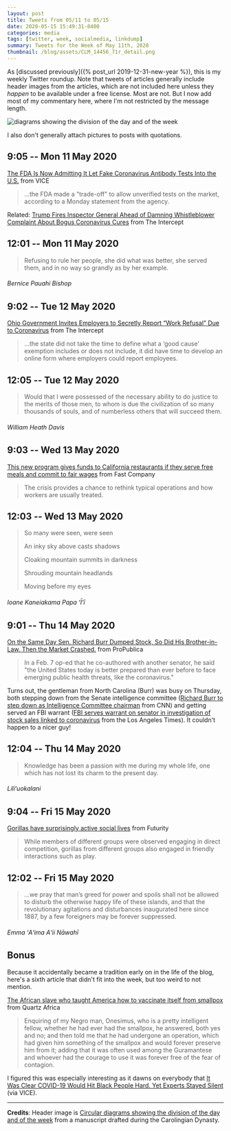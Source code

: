 ```yaml
---
layout: post
title: Tweets from 05/11 to 05/15
date: 2020-05-15 15:49:31-0400
categories: media
tags: [twitter, week, socialmedia, linkdump]
summary: Tweets for the Week of May 11th, 2020
thumbnail: /blog/assets/CLM_14456_71r_detail.png
---
```


As [discussed previously]({% post_url 2019-12-31-new-year %}), this is my weekly Twitter roundup.  Note that tweets of articles generally include header images from the articles, which are not included here unless they *happen* to be available under a free license.  Most are not.  But I now add most of my commentary here, where I'm not restricted by the message length.

![diagrams showing the division of the day and of the week](/blog/assets/CLM_14456_71r_detail.png "diagrams showing the division of the day and of the week")

I also don't generally attach pictures to posts with quotations.

## 9:05 -- Mon 11 May 2020

[<i class="fab fa-twitter-square"></i>](https://twitter.com/jcolag/status/1259831875633328129) [The FDA Is Now Admitting It Let Fake Coronavirus Antibody Tests Into the U.S.](https://www.vice.com/en_us/article/m7jqqx/the-fda-is-now-admitting-it-let-fake-coronavirus-antibody-tests-into-the-us) from VICE

 > ...the FDA made a "trade-off" to allow unverified tests on the market, according to a Monday statement from the agency.

Related: [Trump Fires Inspector General Ahead of Damning Whistleblower Complaint About Bogus Coronavirus Cures](https://theintercept.com/2020/05/04/rick-bright-hhs-whistleblower-coronavirus/) from The Intercept

## 12:01 -- Mon 11 May 2020

[<i class="fab fa-twitter"></i>](https://twitter.com/jcolag/status/1259876167223566338)

 > Refusing to rule her people, she did what was better, she served them, and in no way so grandly as by her example.

###### Bernice Pauahi Bishop

## 9:02 -- Tue 12 May 2020

[<i class="fab fa-twitter-square"></i>](https://twitter.com/jcolag/status/1260193508444569602) [Ohio Government Invites Employers to Secretly Report “Work Refusal” Due to Coronavirus](https://theintercept.com/2020/05/06/ohio-coronavirus-reopening-unemployment/) from The Intercept

 > ...the state did not take the time to define what a ‘good cause’ exemption includes or does not include, it did have time to develop an online form where employers could report employees.

## 12:05 -- Tue 12 May 2020

[<i class="fab fa-twitter"></i>](https://twitter.com/jcolag/status/1260239561789145093)

 > Would that I were possessed of the necessary ability to do justice to the merits of those men, to whom is due the civilization of so many thousands of souls, and of numberless others that will succeed them.

###### William Heath Davis

## 9:03 -- Wed 13 May 2020

[<i class="fab fa-twitter-square"></i>](https://twitter.com/jcolag/status/1260556147901075459) [This new program gives funds to California restaurants if they serve free meals and commit to fair wages](https://www.fastcompany.com/90501381/this-new-program-gives-funds-to-california-restaurants-if-they-serve-free-meals-and-commit-to-fair-wages) from Fast Company

 > The crisis provides a chance to rethink typical operations and how workers are usually treated.

## 12:03 -- Wed 13 May 2020

[<i class="fab fa-twitter"></i>](https://twitter.com/jcolag/status/1260601446359199744)

 > So many were seen, were seen
 >
 > An inky sky above casts shadows
 >
 > Cloaking mountain summits in darkness
 >
 > Shrouding mountain headlands
 >
 > Moving before my eyes

###### Ioane Kaneiakama Papa ʻĪʻī

## 9:01 -- Thu 14 May 2020

[<i class="fab fa-twitter-square"></i>](https://twitter.com/jcolag/status/1260918032387301376) [On the Same Day Sen. Richard Burr Dumped Stock, So Did His Brother-in-Law. Then the Market Crashed.](https://www.propublica.org/article/burr-family-stock) from ProPublica

 > In a Feb. 7 op-ed that he co-authored with another senator, he said "the United States today is better prepared than ever before to face emerging public health threats, like the coronavirus."

Turns out, the gentleman from North Carolina (Burr) was busy on Thursday, both stepping down from the Senate intelligence committee ([Richard Burr to step down as Intelligence Committee chairman](https://edition.cnn.com/2020/05/14/politics/richard-burr-steps-down-intel-chairman/index.html) from CNN) and getting served an FBI warrant ([FBI serves warrant on senator in investigation of stock sales linked to coronavirus](https://www.latimes.com/politics/story/2020-05-13/fbi-serves-warrant-on-senator-stock-investigation) from the Los Angeles Times).  It couldn't happen to a nicer guy!

## 12:04 -- Thu 14 May 2020

[<i class="fab fa-twitter"></i>](https://twitter.com/jcolag/status/1260964085987856384)

 >  Knowledge has been a passion with me during my whole life, one which has not lost its charm to the present day.

###### Liliʻuokalani

## 9:04 -- Fri 15 May 2020

[<i class="fab fa-twitter-square"></i>](https://twitter.com/jcolag/status/1261281175332696068) [Gorillas have surprisingly active social lives](https://www.futurity.org/gorillas-social-life-2360092/) from Futurity

 > While members of different groups were observed engaging in direct competition, gorillas from different groups also engaged in friendly interactions such as play.

## 12:02 -- Fri 15 May 2020

[<i class="fab fa-twitter"></i>](https://twitter.com/jcolag/status/1261325970385977349)

 > ...we pray that man’s greed for power and spoils shall not be allowed to disturb the otherwise happy life of these islands, and that the revolutionary agitations and disturbances inaugurated here since 1887, by a few foreigners may be forever suppressed.

###### Emma ʻAʻima Aʻii Nāwahī

## Bonus

Because it accidentally became a tradition early on in the life of the blog, here's a sixth article that didn't fit into the week, but too weird to not mention.

<i class="fas fa-square"></i> [The African slave who taught America how to vaccinate itself from smallpox](https://qz.com/africa/1854780/an-african-slave-taught-america-to-vaccinate-from-smallpox/) from Quartz Africa

 > Enquiring of my Negro man, Onesimus, who is a pretty intelligent fellow, whether he had ever had the smallpox, he answered, both yes and no; and then told me that he had undergone an operation, which had given him something of the smallpox and would forever preserve him from it; adding that it was often used among the Guramantese and whoever had the courage to use it was forever free of the fear of contagion.

I figured this was especially interesting as it dawns on everybody that [It Was Clear COVID-19 Would Hit Black People Hard. Yet Experts Stayed Silent](https://www.vice.com/en_us/article/n7wjq7/it-was-clear-covid-19-would-hit-black-people-hard-yet-experts-stayed-silent) (via VICE).

* * *

**Credits**:  Header image is [Circular diagrams showing the division of the day and of the week](https://en.wikipedia.org/wiki/Week#/media/File:CLM_14456_71r_detail.jpg) from a manuscript drafted during the Carolingian Dynasty.

